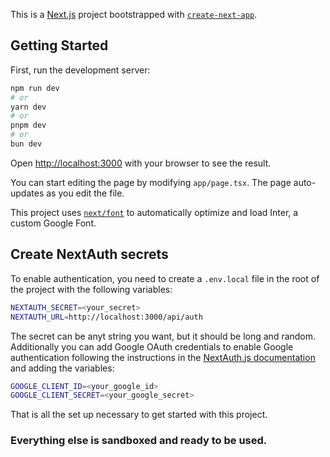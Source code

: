 This is a [Next.js](https://nextjs.org/) project bootstrapped with [`create-next-app`](https://github.com/vercel/next.js/tree/canary/packages/create-next-app).

## Getting Started

First, run the development server:

```bash
npm run dev
# or
yarn dev
# or
pnpm dev
# or
bun dev
```

Open [http://localhost:3000](http://localhost:3000) with your browser to see the result.

You can start editing the page by modifying `app/page.tsx`. The page auto-updates as you edit the file.

This project uses [`next/font`](https://nextjs.org/docs/basic-features/font-optimization) to automatically optimize and load Inter, a custom Google Font.

## Create NextAuth secrets

To enable authentication, you need to create a `.env.local` file in the root of the project with the following variables:

```bash
NEXTAUTH_SECRET=<your_secret>
NEXTAUTH_URL=http://localhost:3000/api/auth
```

The secret can be anyt string you want, but it should be long and random.
Additionally you can add Google OAuth credentials to enable Google authentication following the instructions in the [NextAuth.js documentation](https://next-auth.js.org/providers/google) and adding the variables:

```bash
GOOGLE_CLIENT_ID=<your_google_id>
GOOGLE_CLIENT_SECRET=<your_google_secret>
```

That is all the set up necessary to get started with this project.

### **Everything else is sandboxed and ready to be used.**
